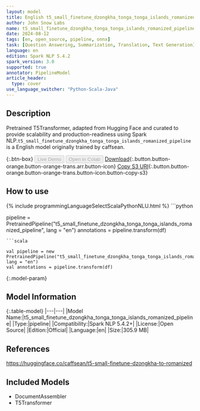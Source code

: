 ```yaml
---
layout: model
title: English t5_small_finetune_dzongkha_tonga_tonga_islands_romanized_pipeline pipeline T5Transformer from caffsean
author: John Snow Labs
name: t5_small_finetune_dzongkha_tonga_tonga_islands_romanized_pipeline
date: 2024-08-12
tags: [en, open_source, pipeline, onnx]
task: [Question Answering, Summarization, Translation, Text Generation]
language: en
edition: Spark NLP 5.4.2
spark_version: 3.0
supported: true
annotator: PipelineModel
article_header:
  type: cover
use_language_switcher: "Python-Scala-Java"
---
```


## Description

Pretrained T5Transformer, adapted from Hugging Face and curated to provide scalability and production-readiness using Spark NLP.`t5_small_finetune_dzongkha_tonga_tonga_islands_romanized_pipeline` is a English model originally trained by caffsean.

{:.btn-box}
<button class="button button-orange" disabled>Live Demo</button>
<button class="button button-orange" disabled>Open in Colab</button>
[Download](https://s3.amazonaws.com/auxdata.johnsnowlabs.com/public/models/t5_small_finetune_dzongkha_tonga_tonga_islands_romanized_pipeline_en_5.4.2_3.0_1723497381676.zip){:.button.button-orange.button-orange-trans.arr.button-icon}
[Copy S3 URI](s3://auxdata.johnsnowlabs.com/public/models/t5_small_finetune_dzongkha_tonga_tonga_islands_romanized_pipeline_en_5.4.2_3.0_1723497381676.zip){:.button.button-orange.button-orange-trans.button-icon.button-copy-s3}

## How to use



<div class="tabs-box" markdown="1">
{% include programmingLanguageSelectScalaPythonNLU.html %}
```python

pipeline = PretrainedPipeline("t5_small_finetune_dzongkha_tonga_tonga_islands_romanized_pipeline", lang = "en")
annotations =  pipeline.transform(df)   

```
```scala

val pipeline = new PretrainedPipeline("t5_small_finetune_dzongkha_tonga_tonga_islands_romanized_pipeline", lang = "en")
val annotations = pipeline.transform(df)

```
</div>

{:.model-param}
## Model Information

{:.table-model}
|---|---|
|Model Name:|t5_small_finetune_dzongkha_tonga_tonga_islands_romanized_pipeline|
|Type:|pipeline|
|Compatibility:|Spark NLP 5.4.2+|
|License:|Open Source|
|Edition:|Official|
|Language:|en|
|Size:|305.9 MB|

## References

https://huggingface.co/caffsean/t5-small-finetune-dzongkha-to-romanized

## Included Models

- DocumentAssembler
- T5Transformer